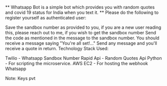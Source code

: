 ** Whatsapp Bot is a simple bot which provides you with random quotes and covid 19 status for India when you text it. ** Please do the following to register yourself as authenticated user:

Save the sandbox number as provided to you, if you are a new user reading this, please reach out to me, if you wish to get the sandbox number 
Send the code as mentioned in the message to the sandbox number. You should receive a message saying "You're all set!..."
Send any message and you'll receive a quote in return.
Technology Stack Used:

Twilio - Whatsapp Sandbox Number
Rapid Api - Random Quotes Api
Python - For scripting the microservice.
AWS EC2 - For hosting the webhook
Whatsapp

Note: Keys pvt 

